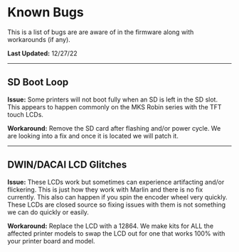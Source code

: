 # Known Bugs #

This is a list of bugs are are aware of in the firmware along with workarounds (if any).

**Last Updated:** 12/27/22

----------

## SD Boot Loop ##
**Issue:** Some printers will not boot fully when an SD is left in the SD slot. This appears to happen commonly on the MKS Robin series with the TFT touch LCDs.

**Workaround:** Remove the SD card after flashing and/or power cycle. We are looking into a fix and once it is located we will patch it.

----------

## DWIN/DACAI LCD Glitches ##
**Issue:** These LCDs work but sometimes can experience artifacting and/or flickering. This is just how they work with Marlin and there is no fix currently. This also can happen if you spin the encoder wheel very quickly. These LCDs are closed source so fixing issues with them is not something we can do quickly or easily.

**Workaround:** Replace the LCD with a 12864. We make kits for ALL the affected printer models to swap the LCD out for one that works 100% with your printer board and model.